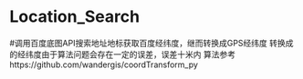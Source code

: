 # Location_Search
#调用百度底图API搜索地址地标获取百度经纬度，继而转换成GPS经纬度
转换成的经纬度由于算法问题会存在一定的误差，误差十米内
算法参考https://github.com/wandergis/coordTransform_py
